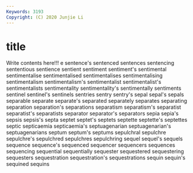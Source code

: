 ```yaml
---
Keywords: 3193
Copyright: (C) 2020 Junjie Li
---
```


# title

Write contents here!!!
e
sentence's 
sentenced 
sentences 
sentencing 
sententious 
sentience 
sentient 
sentiment 
sentiment's 
sentimental
sentimentalise 
sentimentalised 
sentimentalises 
sentimentalising 
sentimentalism 
sentimentalism's 
sentimentalist 
sentimentalist's 
sentimentalists 
sentimentality
sentimentality's 
sentimentally 
sentiments 
sentinel 
sentinel's 
sentinels 
sentries 
sentry 
sentry's 
sepal
sepal's 
sepals 
separable 
separate 
separate's 
separated 
separately 
separates 
separating 
separation
separation's 
separations 
separatism 
separatism's 
separatist 
separatist's 
separatists 
separator 
separator's 
separators
sepia 
sepia's 
sepsis 
sepsis's 
septa 
septet 
septet's 
septets 
septette 
septette's
septettes 
septic 
septicaemia 
septicaemia's 
septuagenarian 
septuagenarian's 
septuagenarians 
septum 
septum's 
septums
sepulchral 
sepulchre 
sepulchre's 
sepulchred 
sepulchres 
sepulchring 
sequel 
sequel's 
sequels 
sequence
sequence's 
sequenced 
sequencer 
sequencers 
sequences 
sequencing 
sequential 
sequentially 
sequester 
sequestered
sequestering 
sequesters 
sequestration 
sequestration's 
sequestrations 
sequin 
sequin's 
sequined 
sequins 
